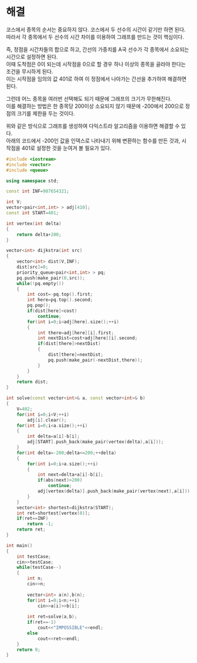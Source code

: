 # 해결 
코스에서 종목의 순서는 중요하지 않다. 코스에서 두 선수의 시간이 같기만 하면 된다.  
따라서 각 종목에서 두 선수의 시간 차이를 이용하여 그래프를 만드는 것이 핵심이다.  

즉, 정점을 시간차들의 합으로 하고, 간선의 가중치를 A국 선수가 각 종목에서 소요되는 시간으로 설정하면 된다.  
이때 도착점은 0이 되는데 시작점을 0으로 할 경우 하나 이상의 종목을 골라야 한다는 조건을 무시하게 된다.  
이는 시작점을 임의의 값 401로 하여 이 정점에서 나아가는 간선을 추가하여 해결하면 된다.  

그런데 어느 종목을 여러번 선택해도 되기 때문에 그래프의 크기가 무한해진다.  
이를 해결하는 방법은 한 종목당 200이상 소요되지 않기 때문에 -200에서 200으로 정점의 크기를 제한을 두는 것이다.  

위와 같은 방식으로 그래프를 생성하여 다익스트라 알고리즘을 이용하면 해결할 수 있다.  
아래의 코드에서 -200인 값을 인덱스로 나타내기 위해 변환하는 함수를 만든 것과, 시작점을 401로 설정한 것을 눈여겨 볼 필요가 있다.  
```c++
#include <iostream>
#include <vector>
#include <queue>

using namespace std;

const int INF=987654321;

int V;
vector<pair<int,int> > adj[410];
const int START=401;

int vertex(int delta)
{
    return delta+200;
}

vector<int> dijkstra(int src)
{
    vector<int> dist(V,INF);
    dist[src]=0;
    priority_queue<pair<int,int> > pq;
    pq.push(make_pair(0,src));
    while(!pq.empty())
    {
        int cost=-pq.top().first;
        int here=pq.top().second;
        pq.pop();
        if(dist[here]<cost)
            continue;
        for(int i=0;i<adj[here].size();++i)
        {
            int there=adj[here][i].first;
            int nextDist=cost+adj[here][i].second;
            if(dist[there]>nextDist)
            {
                dist[there]=nextDist;
                pq.push(make_pair(-nextDist,there));
            }
        }
    }
    return dist;
}

int solve(const vector<int>& a, const vector<int>& b)
{
    V=402;
    for(int i=0;i<V;++i) 
        adj[i].clear();
    for(int i=0;i<a.size();++i)
    {
        int delta=a[i]-b[i];
        adj[START].push_back(make_pair(vertex(delta),a[i]));
    }
    for(int delta=-200;delta<=200;++delta)
    {
        for(int i=0;i<a.size();++i)
        {
            int next=delta+a[i]-b[i];
            if(abs(next)>200)
                continue;
            adj[vertex(delta)].push_back(make_pair(vertex(next),a[i]));
        }
    }
    vector<int> shortest=dijkstra(START);
    int ret=shortest[vertex(0)];
    if(ret==INF)
        return -1;
    return ret;
}

int main()
{
    int testCase;
    cin>>testCase;
    while(testCase--)
    {
        int n;
        cin>>n;
        
        vector<int> a(n),b(n);
        for(int i=0;i<n;++i)
            cin>>a[i]>>b[i];
        
        int ret=solve(a,b);
        if(ret==-1)
            cout<<"IMPOSSIBLE"<<endl;
        else
            cout<<ret<<endl;
    }
    return 0;
}
```
